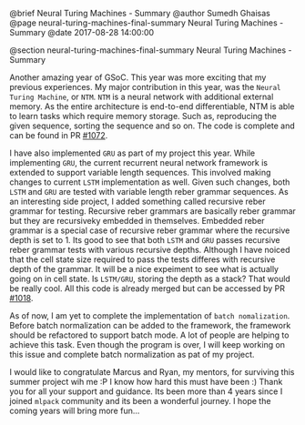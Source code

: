 @brief Neural Turing Machines - Summary
@author Sumedh Ghaisas
@page neural-turing-machines-final-summary Neural Turing Machines - Summary
@date 2017-08-28 14:00:00

@section neural-turing-machines-final-summary Neural Turing Machines - Summary

Another amazing year of GSoC. This year was more exciting that my previous experiences. My major contribution in this year, was the `Neural Turing Machine`, or `NTM`. `NTM` is a neural network with additional external memory. As the entire architecture is end-to-end differentiable, NTM is able to learn tasks which require memory storage. Such as, reproducing the given sequence, sorting the sequence and so on. The code is complete and can be found in PR [#1072](https://github.com/mlpack/mlpack/pull/1072).

I have also implemented `GRU` as part of my project this year. While implementing `GRU`, the current recurrent neural network framework is extended to support variable length sequences. This involved making changes to current `LSTM` implementation as well. Given such changes, both `LSTM` and `GRU` are tested with variable length reber grammar sequences.
As an interesting side project, I added something called recursive reber grammar for testing. Recursive reber grammars are basically reber grammar but they are recursiveky embedded in themselves. Embedded reber grammar is a special case of recursive reber grammar where the recursive depth is set to 1. Its good to see that both `LSTM` and `GRU` passes recursive reber grammar tests with various recursive depths. Although I have noiced that the cell state size required to pass the tests differes with recursive depth of the grammar. It will be a nice expeiment to see what is actually going on in cell state. Is `LSTM/GRU`, storing the depth as a stack? That would be really cool. All this code is already merged but can be accessed by PR [#1018](https://github.com/mlpack/mlpack/pull/1018).

As of now, I am yet to complete the implementation of `batch nomalization`. Before batch normalization can be added to the framework, the framework should be refactored to support batch mode. A lot of people are helping to achieve this task.
Even though the program is over, I will keep working on this issue and complete batch normalization as pat of my project.

I would like to congratulate Marcus and Ryan, my mentors, for surviving this summer project wih me :P I know how hard this must have been :) Thank you for all your support and guidance. Its been more than 4 years since I joined `mlpack` community and its been a wonderful journey. I hope the coming years will bring more fun...